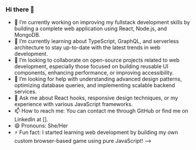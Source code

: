 ### Hi there 👋

- 🔭 I’m currently working on improving my fullstack development skills by building a complete web application using React, Node.js, and MongoDB.
- 🌱 I’m currently learning about TypeScript, GraphQL, and serverless architecture to stay up-to-date with the latest trends in web development.
- 👯 I’m looking to collaborate on open-source projects related to web development, especially those focused on building reusable UI components, enhancing performance, or improving accessibility.
- 🤔 I’m looking for help with understanding advanced design patterns, optimizing database queries, and implementing scalable backend services.
- 💬 Ask me about React hooks, responsive design techniques, or my experience with various JavaScript frameworks.
- 📫 How to reach me: You can contact me through GitHub or find me on LinkedIn at [].
- 😄 Pronouns: She/Her
- ⚡ Fun fact:  I started learning web development by building my own custom browser-based game using pure JavaScript!
-->
